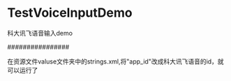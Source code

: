 # TestVoiceInputDemo
科大讯飞语音输入demo

################

在资源文件valuse文件夹中的strings.xml,将"app_id"改成科大讯飞语音的id，就可以运行了
